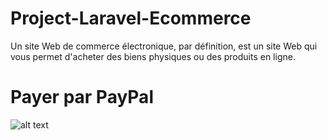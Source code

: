 # Project-Laravel-Ecommerce

Un site Web de commerce électronique, par définition, est un site Web qui vous permet d'acheter des biens physiques ou des produits en ligne.

# Payer par PayPal



![alt text](http://logos-marques.com/wp-content/uploads/2020/01/Paypal-logo.png)


